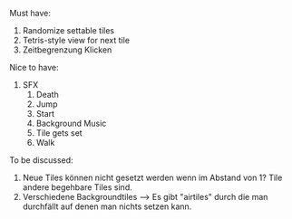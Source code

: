 Must have:

1. Randomize settable tiles
1. Tetris-style view for next tile
1. Zeitbegrenzung Klicken

Nice to have:

1. SFX
   1. Death
   1. Jump
   1. Start
   1. Background Music
   1. Tile gets set
   1. Walk

To be discussed:

1. Neue Tiles können nicht gesetzt werden wenn im Abstand von 1? Tile andere begehbare Tiles sind.
1. Verschiedene Backgroundtiles --> Es gibt "airtiles" durch die man durchfällt auf denen man nichts setzen kann.
